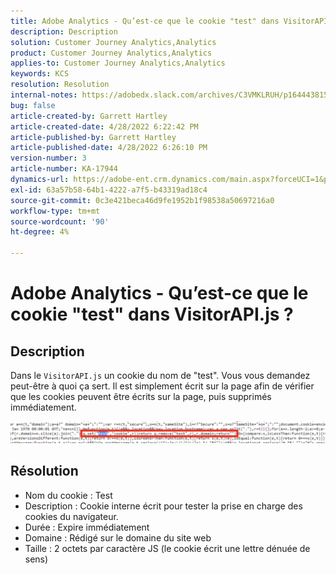 ```yaml
---
title: Adobe Analytics - Qu’est-ce que le cookie "test" dans VisitorAPI.js ?
description: Description
solution: Customer Journey Analytics,Analytics
product: Customer Journey Analytics,Analytics
applies-to: Customer Journey Analytics,Analytics
keywords: KCS
resolution: Resolution
internal-notes: https://adobedx.slack.com/archives/C3VMKLRUH/p1644438152582239
bug: false
article-created-by: Garrett Hartley
article-created-date: 4/28/2022 6:22:42 PM
article-published-by: Garrett Hartley
article-published-date: 4/28/2022 6:26:10 PM
version-number: 3
article-number: KA-17944
dynamics-url: https://adobe-ent.crm.dynamics.com/main.aspx?forceUCI=1&pagetype=entityrecord&etn=knowledgearticle&id=b22f4b30-20c7-ec11-a7b6-0022480a10ee
exl-id: 63a57b58-64b1-4222-a7f5-b43319ad18c4
source-git-commit: 0c3e421beca46d9fe1952b1f98538a50697216a0
workflow-type: tm+mt
source-wordcount: '90'
ht-degree: 4%

---
```


# Adobe Analytics - Qu’est-ce que le cookie &quot;test&quot; dans VisitorAPI.js ?

## Description


Dans le `VisitorAPI.js` un cookie du nom de &quot;test&quot;. Vous vous demandez peut-être à quoi ça sert. Il est simplement écrit sur la page afin de vérifier que les cookies peuvent être écrits sur la page, puis supprimés immédiatement.

![](assets/___b32f4b30-20c7-ec11-a7b6-0022480a10ee___.png)


## Résolution


- Nom du cookie : Test
- Description : Cookie interne écrit pour tester la prise en charge des cookies du navigateur.
- Durée : Expire immédiatement
- Domaine : Rédigé sur le domaine du site web
- Taille : 2 octets par caractère JS (le cookie écrit une lettre dénuée de sens)
